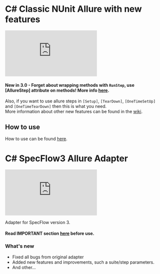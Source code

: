 # C# Classic NUnit Allure with new features
[![nuget](http://flauschig.ch/nubadge.php?id=Noksa.NUnit.Allure)](https://www.nuget.org/packages/Noksa.NUnit.Allure/)


#### New in 3.0 - Forget about wrapping methods with `RunStep`, use [AllureStep] attribute on methods! More info [here](https://github.com/Noksa/Allure.NUnit/wiki/AllureStep-Attribute).

Also, if you want to use allure steps in `[Setup]`, `[TearDown]`, `[OneTimeSetUp]` and `[OneTimeTearDown]` then this is what you need.<br/>
More information about other new features can be found in the [wiki](https://github.com/Noksa/Allure.NUnit/wiki).


## How to use

How to use can be found [here](https://github.com/Noksa/Allure.NUnit/wiki/How-to-use).

# C# SpecFlow3 Allure Adapter
[![nuget](http://flauschig.ch/nubadge.php?id=Noksa.NUnit.SpecFlow3)](https://www.nuget.org/packages/Noksa.NUnit.SpecFlow3/)

Adapter for SpecFlow version 3.<br>
#### Read IMPORTANT section [here](https://github.com/Noksa/Allure.NUnit/wiki/SpecFlow-configuration) before use.

### What's new
* Fixed all bugs from original adapter
* Added new features and improvements, such a suite/step parameters.
* And other...

